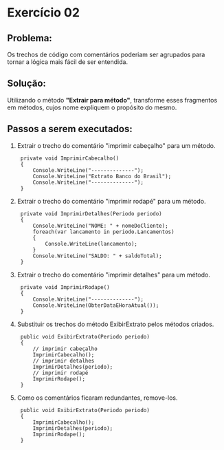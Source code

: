 # **Exercício 02**
## Problema:
Os trechos de código com comentários poderiam ser agrupados para tornar a lógica mais fácil de ser entendida.

## Solução:
Utilizando o método **"Extrair para método"**, transforme esses fragmentos em métodos, cujos nome expliquem o propósito do mesmo.

## Passos a serem executados:
1) Extrair o trecho do comentário "imprimir cabeçalho" para um método.

        private void ImprimirCabecalho()
        {
            Console.WriteLine("--------------");
	        Console.WriteLine("Extrato Banco do Brasil");
	        Console.WriteLine("--------------");
        }

2) Extrair o trecho do comentário "imprimir rodapé" para um método.

        private void ImprimirDetalhes(Periodo periodo)
        {
            Console.WriteLine("NOME: " + nomeDoCliente);
	        foreach(var lancamento in periodo.Lancamentos)
	        {
		        Console.WriteLine(lancamento);
	        }
	        Console.WriteLine("SALDO: " + saldoTotal);
        }

3) Extrair o trecho do comentário "imprimir detalhes" para um método.

        private void ImprimirRodape()
        {
            Console.WriteLine("--------------");
	        Console.WriteLine(ObterDataEHoraAtual());
        }

4) Substituir os trechos do método ExibirExtrato pelos métodos criados.

        public void ExibirExtrato(Periodo periodo)
        {
            // imprimir cabeçalho
	        ImprimirCabecalho();
            // imprimir detalhes
	        ImprimirDetalhes(periodo);
            // imprimir rodapé
	        ImprimirRodape();
        }

5) Como os comentários ficaram redundantes, remove-los.

        public void ExibirExtrato(Periodo periodo)
        {
	        ImprimirCabecalho();
	        ImprimirDetalhes(periodo);
	        ImprimirRodape();
        }
